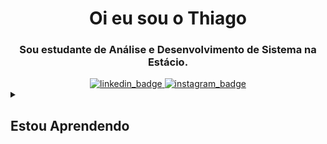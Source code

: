 <div id="header" align="center">
  <h1 align="center">Oi eu sou o Thiago</h1>
  <h3 align="center">Sou estudante de Análise e Desenvolvimento de Sistema na Estácio.</h3>
</div>
<div id="badges" align="center">
  <a href="https://www.linkedin.com/in/th-pacheco/">
    <img src="https://img.shields.io/badge/LinkedIn-0077B5?style=for-the-badge&logo=linkedin&logoColor=white" alt="linkedin_badge" />
  </a>
  <a href="https://www.instagram.com/oiteaga/">
    <img src="https://img.shields.io/badge/Instagram-E4405F?style=for-the-badge&logo=instagram&logoColor=white" alt="instagram_badge" />
  </a>
</div>
<details>
  <summary><h2 id="Aprendendo"> Estou Aprendendo</h2></summary>
  <h3>Linguagens de Programação e Marcação</h3>
  <img alt="HTML" src="https://img.shields.io/badge/HTML-E34F26.svg?logo=html5&logoColor=white" style="max-width: 100%;">
  <img alt="CSS" src="https://img.shields.io/badge/CSS-1572B6.svg?logo=css3&logoColor=white" style="max-width: 100%;">
  <img alt="PYTHON" src="https://img.shields.io/badge/Python-14354C.svg?logo=python&logoColor=white" style="max-width: 100%;">
</details>
